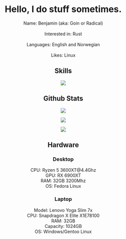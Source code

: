 <h1 align="center">Hello, I do stuff sometimes.</h1>
<p align="center">
	Name: Benjamin (aka: Goin or Radical)<br/><br/>
	Interested in: Rust<br/><br/>
	Languages: English and Norwegian<br/><br/>
	Likes: Linux
</p>

<h2 align=center>Skills</h2>

<p align=center><img src="https://skillicons.dev/icons?i=rust,javascript,git,docker,python,bash,linux,vim,vscode&theme=dark"></p>

<h2 align=center>Github Stats</h2>

<p align="center">
	<img align="center" src="https://github-readme-stats.vercel.app/api/top-langs/?username=radiicall&langs_count=8&layout=compact&title_color=EB5454&text_color=ffffff&bg_color=202020&border_radius=10" >
</p>
<p align="center">
	<img align="center" src="https://github-readme-stats.vercel.app/api?username=radiicall&show_icon=true&layout=compact&title_color=EB5454&text_color=ffffff&bg_color=202020&border_radius=10" >
</p>
<p align="center">
	<img src="https://github-readme-streak-stats.herokuapp.com?user=radiicall&theme=dark&border_radius=10&date_format=j%20M%5B%20Y%5D&background=202020&ring=EB5454&currStreakLabel=EB5454&fire=EB5454" >
</p>

<h2 align=center>Hardware</h2>

<h3 align=center>Desktop</h3>
<p align=center>CPU: Ryzen 5 3600XT@4.4Ghz</br>GPU: RX 6900XT</br>RAM: 32GB 3200Mhz</br>OS: Fedora Linux</p>

<h3 align=center>Laptop</h3>
<p align=center>Model: Lenovo Yoga Slim 7x</br>CPU: Snapdragon X Elite X1E78100</br>RAM: 32GB</br>Capacity: 1024GB</br>OS: Windows/Gentoo Linux</p>
